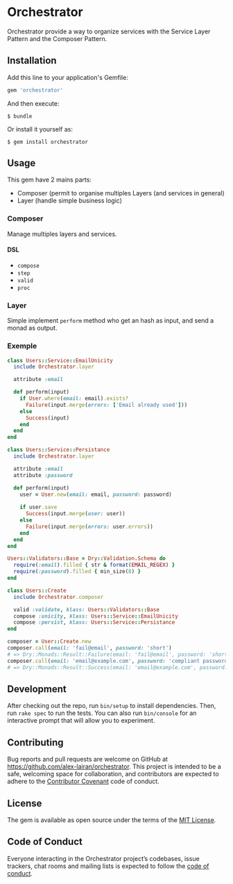 # Orchestrator

Orchestrator provide a way to organize services with the Service Layer Pattern and the Composer Pattern.

## Installation

Add this line to your application's Gemfile:

```ruby
gem 'orchestrator'
```

And then execute:

    $ bundle

Or install it yourself as:

    $ gem install orchestrator

## Usage

This gem have 2 mains parts:
- Composer (permit to organise multiples Layers (and services in general)
- Layer (handle simple business logic)

### Composer

Manage multiples layers and services.

#### DSL

- `compose`
- `step`
- `valid`
- `proc`

### Layer

Simple implement `perform` method who get an hash as input, and send a monad as output.

### Exemple

```ruby
class Users::Service::EmailUnicity
  include Orchestrator.layer

  attribute :email

  def perform(input)
    if User.where(email: email).exists?
      Failure(input.merge(errors: ['Email already used']))
    else
      Success(input)
    end
  end
end

class Users::Service::Persistance
  include Orchestrator.layer

  attribute :email
  attribute :password

  def perform(input)
    user = User.new(email: email, password: password)
    
    if user.save
      Success(input.merge(user: user))
    else
      Failure(input.merge(errors: user.errors))
    end
  end
end

Users::Validators::Base = Dry::Validation.Schema do
  require(:email).filled { str & format(EMAIL_REGEX) }
  require(:password).filled { min_size(8) }
end

class Users::Create
  include Orchestrator.composer

  valid :validate, klass: Users::Validators::Base
  compose :unicity, klass: Users::Service::EmailUnicity
  compose :persist, klass: Users::Service::Persistance
end

composer = User::Create.new
composer.call(email: 'fail@email', password: 'short')
# => Dry::Monads::Result::Failure(email: 'fail@email', password: 'short', errors: { email: [...], password: [...]})
composer.call(email: 'email@example.com', password: 'compliant password')
# => Dry::Monads::Result::Success(email: 'email@example.com', password: 'compliant password', user: <#User ...>)
```

## Development

After checking out the repo, run `bin/setup` to install dependencies. Then, run `rake spec` to run the tests. You can also run `bin/console` for an interactive prompt that will allow you to experiment.

## Contributing

Bug reports and pull requests are welcome on GitHub at https://github.com/alex-lairan/orchestrator. This project is intended to be a safe, welcoming space for collaboration, and contributors are expected to adhere to the [Contributor Covenant](http://contributor-covenant.org) code of conduct.

## License

The gem is available as open source under the terms of the [MIT License](https://opensource.org/licenses/MIT).

## Code of Conduct

Everyone interacting in the Orchestrator project’s codebases, issue trackers, chat rooms and mailing lists is expected to follow the [code of conduct](https://github.com/alex-lairan/orchestrator/blob/master/CODE_OF_CONDUCT.md).
